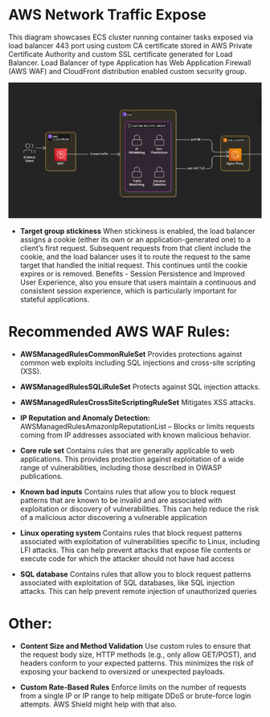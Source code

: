 # AWS Network Traffic Expose 

This diagram showcases ECS cluster running container tasks exposed via load balancer 443 port using custom CA certificate stored in AWS Private Certificate Authority and custom SSL certificate generated for Load Balancer. Load Balancer of type Application has Web Application Firewall (AWS WAF) and CloudFront distribution enabled custom security group. 

![AWS expose traffic](expose.png)

- **Target group stickiness**
When stickiness is enabled, the load balancer assigns a cookie (either its own or an application-generated one) to a client’s first request. Subsequent requests from that client include the cookie, and the load balancer uses it to route the request to the same target that handled the initial request. This continues until the cookie expires or is removed. Benefits - Session Persistence and Improved User Experience, also you ensure that users maintain a continuous and consistent session experience, which is particularly important for stateful applications.

# Recommended AWS WAF Rules:
- **AWSManagedRulesCommonRuleSet**
Provides protections against common web exploits including SQL injections and cross-site scripting (XSS).

- **AWSManagedRulesSQLiRuleSet**
Protects against SQL injection attacks.

- **AWSManagedRulesCrossSiteScriptingRuleSet**
Mitigates XSS attacks.

- **IP Reputation and Anomaly Detection:**
AWSManagedRulesAmazonIpReputationList – Blocks or limits requests coming from IP addresses associated with known malicious behavior.

- **Core rule set**
Contains rules that are generally applicable to web applications. This provides protection against exploitation of a wide range of vulnerabilities, including those described in OWASP publications.  

- **Known bad inputs**
Contains rules that allow you to block request patterns that are known to be invalid and are associated with exploitation or discovery of vulnerabilities. This can help reduce the risk of a malicious actor discovering a vulnerable application

- **Linux operating system**
Contains rules that block request patterns associated with exploitation of vulnerabilities specific to Linux, including LFI attacks. This can help prevent attacks that expose file contents or execute code for which the attacker should not have had access

- **SQL database**
Contains rules that allow you to block request patterns associated with exploitation of SQL databases, like SQL injection attacks. This can help prevent remote injection of unauthorized queries


# Other:
- **Content Size and Method Validation**
Use custom rules to ensure that the request body size, HTTP methods (e.g., only allow GET/POST), and headers conform to your expected patterns. This minimizes the risk of exposing your backend to oversized or unexpected payloads.

- **Custom Rate-Based Rules**
Enforce limits on the number of requests from a single IP or IP range to help mitigate DDoS or brute-force login attempts. AWS Shield might help with that also.

